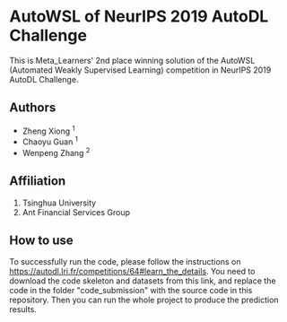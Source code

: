 # AutoWSL of NeurIPS 2019 AutoDL Challenge

This is Meta_Learners' 2nd place winning solution of the AutoWSL (Automated Weakly Supervised Learning) competition in NeurIPS 2019 AutoDL Challenge. 

## Authors
* Zheng Xiong <sup>1</sup>
* Chaoyu Guan <sup>1</sup>
* Wenpeng Zhang <sup>2</sup>

## Affiliation
1. Tsinghua University
2. Ant Financial Services Group

## How to use
To successfully run the code, please follow the instructions on <https://autodl.lri.fr/competitions/64#learn_the_details>. You need to download the code skeleton and datasets from this link, and replace the code in the folder "code_submission" with the source code in this repository. Then you can run the whole project to produce the prediction results. 